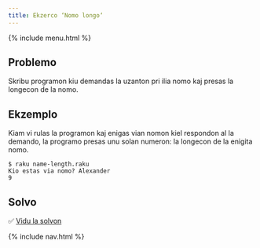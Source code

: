 ```yaml
---
title: Ekzerco ‘Nomo longo‘
---
```


{% include menu.html %}

## Problemo

Skribu programon kiu demandas la uzanton pri ilia nomo kaj presas la longecon de la nomo.

## Ekzemplo

Kiam vi rulas la programon kaj enigas vian nomon kiel respondon al la demando, la programo presas unu solan numeron: la longecon de la enigita nomo.

```console
$ raku name-length.raku
Kio estas via nomo? Alexander
9
```

## Solvo

✅ [Vidu la solvon](solution)

{% include nav.html %}